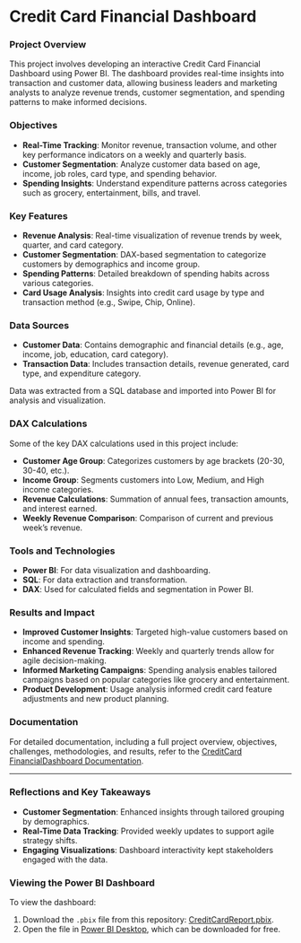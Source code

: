 # Credit Card Financial Dashboard

### Project Overview
This project involves developing an interactive Credit Card Financial Dashboard using Power BI. The dashboard provides real-time insights into transaction and customer data, allowing business leaders and marketing analysts to analyze revenue trends, customer segmentation, and spending patterns to make informed decisions.

### Objectives
- **Real-Time Tracking**: Monitor revenue, transaction volume, and other key performance indicators on a weekly and quarterly basis.
- **Customer Segmentation**: Analyze customer data based on age, income, job roles, card type, and spending behavior.
- **Spending Insights**: Understand expenditure patterns across categories such as grocery, entertainment, bills, and travel.

### Key Features
- **Revenue Analysis**: Real-time visualization of revenue trends by week, quarter, and card category.
- **Customer Segmentation**: DAX-based segmentation to categorize customers by demographics and income group.
- **Spending Patterns**: Detailed breakdown of spending habits across various categories.
- **Card Usage Analysis**: Insights into credit card usage by type and transaction method (e.g., Swipe, Chip, Online).

### Data Sources
- **Customer Data**: Contains demographic and financial details (e.g., age, income, job, education, card category).
- **Transaction Data**: Includes transaction details, revenue generated, card type, and expenditure category.
  
Data was extracted from a SQL database and imported into Power BI for analysis and visualization.

### DAX Calculations
Some of the key DAX calculations used in this project include:
- **Customer Age Group**: Categorizes customers by age brackets (20-30, 30-40, etc.).
- **Income Group**: Segments customers into Low, Medium, and High income categories.
- **Revenue Calculations**: Summation of annual fees, transaction amounts, and interest earned.
- **Weekly Revenue Comparison**: Comparison of current and previous week’s revenue.

### Tools and Technologies
- **Power BI**: For data visualization and dashboarding.
- **SQL**: For data extraction and transformation.
- **DAX**: Used for calculated fields and segmentation in Power BI.

### Results and Impact
- **Improved Customer Insights**: Targeted high-value customers based on income and spending.
- **Enhanced Revenue Tracking**: Weekly and quarterly trends allow for agile decision-making.
- **Informed Marketing Campaigns**: Spending analysis enables tailored campaigns based on popular categories like grocery and entertainment.
- **Product Development**: Usage analysis informed credit card feature adjustments and new product planning.
 

### Documentation
For detailed documentation, including a full project overview, objectives, challenges, methodologies, and results, refer to the [CreditCard FinancialDashboard Documentation](https://github.com/rithikavenkat/CreditCardFinancialDashboard/blob/main/CreditCard_FinancialDashboard_Documentation.docx).

---

### Reflections and Key Takeaways
- **Customer Segmentation**: Enhanced insights through tailored grouping by demographics.
- **Real-Time Data Tracking**: Provided weekly updates to support agile strategy shifts.
- **Engaging Visualizations**: Dashboard interactivity kept stakeholders engaged with the data.

### Viewing the Power BI Dashboard
To view the dashboard:
1. Download the `.pbix` file from this repository: [CreditCardReport.pbix](https://github.com/rithikavenkat/CreditCardFinancialDashboard/blob/main/CreditCardReport.pbix).
2. Open the file in [Power BI Desktop](https://powerbi.microsoft.com/desktop/), which can be downloaded for free.



